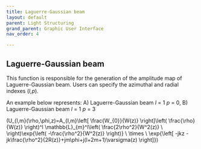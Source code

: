 ```yaml
---
title: Laguerre-Gaussian beam
layout: default
parent: Light Structuring
grand_parent: Graphic User Interface
nav_order: 4

---
```

## [](#header-2)Laguerre-Gaussian beam

This function is responsible for the generation of the amplitude map of Laguerre-Gaussian beam. 
Users can specify the azimuthal and radial indexes (_l,p_).



An example below represents: A) Laguerre-Gaussian beam _l_ = 1 _p_ = 0, B) Laguerre-Gaussian beam _l_ = 1 _p_ = 3

\(U_{l,m}(\rho,\phi,z)=A_{l,m}\left[ \frac{W_{0}}{W(z)} \right]\left( \frac{\rho}{W(z)} \right)^l \mathbb{L}_{m}^l\left( \frac{2\rho^2}{W^2(z)} \ \right)\exp{\left( -\frac{\rho^2}{W^2(z)} \right)} \\
\times \ \exp{\left[ -jkz -jk\frac{\rho^2}{2R(z)}+jm\phi+j(l+2m+1)\varsigma(z) \right]}\)
 


